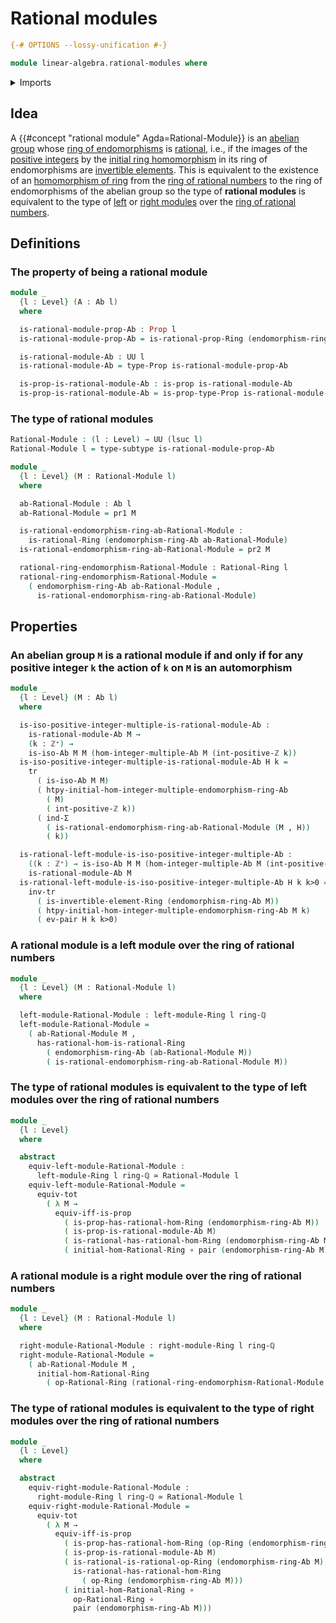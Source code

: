 # Rational modules

```agda
{-# OPTIONS --lossy-unification #-}

module linear-algebra.rational-modules where
```

<details><summary>Imports</summary>

```agda
open import elementary-number-theory.positive-integers
open import elementary-number-theory.ring-of-rational-numbers

open import foundation.dependent-pair-types
open import foundation.equivalences
open import foundation.function-types
open import foundation.functoriality-dependent-pair-types
open import foundation.logical-equivalences
open import foundation.propositions
open import foundation.subtypes
open import foundation.transport-along-identifications
open import foundation.universe-levels

open import group-theory.abelian-groups
open import group-theory.endomorphism-rings-abelian-groups
open import group-theory.homomorphisms-abelian-groups
open import group-theory.integer-multiples-of-elements-abelian-groups
open import group-theory.isomorphisms-abelian-groups

open import linear-algebra.left-modules-rings
open import linear-algebra.right-modules-rings

open import ring-theory.homomorphisms-rings
open import ring-theory.invertible-elements-rings
open import ring-theory.opposite-rings
open import ring-theory.rational-rings
open import ring-theory.rings
```

</details>

## Idea

A {{#concept "rational module" Agda=Rational-Module}} is an
[abelian group](group-theory.abelian-groups.md) whose
[ring of endomorphisms](group-theory.endomorphism-rings-abelian-groups.md) is
[rational](ring-theory.rational-rings.md), i.e., if the images of the
[positive integers](elementary-number-theory.positive-integers.md) by the
[initial ring homomorphism](elementary-number-theory.ring-of-integers.md) in its
ring of endomorphisms are
[invertible elements](ring-theory.invertible-elements-rings.md). This is
equivalent to the existence of an
[homomorphism of ring](ring-theory.homomorphisms-rings.md) from the
[ring of rational numbers](elementary-number-theory.ring-of-rational-numbers.md)
to the ring of endomorphisms of the abelian group so the type of **rational
modules** is equivalent to the type of
[left](linear-algebra.left-modules-rings.md) or
[right modules](linear-algebra.right-modules-rings.md) over the
[ring of rational numbers](elementary-number-theory.ring-of-rational-numbers.md).

## Definitions

### The property of being a rational module

```agda
module _
  {l : Level} (A : Ab l)
  where

  is-rational-module-prop-Ab : Prop l
  is-rational-module-prop-Ab = is-rational-prop-Ring (endomorphism-ring-Ab A)

  is-rational-module-Ab : UU l
  is-rational-module-Ab = type-Prop is-rational-module-prop-Ab

  is-prop-is-rational-module-Ab : is-prop is-rational-module-Ab
  is-prop-is-rational-module-Ab = is-prop-type-Prop is-rational-module-prop-Ab
```

### The type of rational modules

```agda
Rational-Module : (l : Level) → UU (lsuc l)
Rational-Module l = type-subtype is-rational-module-prop-Ab

module _
  {l : Level} (M : Rational-Module l)
  where

  ab-Rational-Module : Ab l
  ab-Rational-Module = pr1 M

  is-rational-endomorphism-ring-ab-Rational-Module :
    is-rational-Ring (endomorphism-ring-Ab ab-Rational-Module)
  is-rational-endomorphism-ring-ab-Rational-Module = pr2 M

  rational-ring-endomorphism-Rational-Module : Rational-Ring l
  rational-ring-endomorphism-Rational-Module =
    ( endomorphism-ring-Ab ab-Rational-Module ,
      is-rational-endomorphism-ring-ab-Rational-Module)
```

## Properties

### An abelian group `M` is a rational module if and only if for any positive integer `k` the action of `k` on `M` is an automorphism

```agda
module _
  {l : Level} (M : Ab l)
  where

  is-iso-positive-integer-multiple-is-rational-module-Ab :
    is-rational-module-Ab M →
    (k : ℤ⁺) →
    is-iso-Ab M M (hom-integer-multiple-Ab M (int-positive-ℤ k))
  is-iso-positive-integer-multiple-is-rational-module-Ab H k =
    tr
      ( is-iso-Ab M M)
      ( htpy-initial-hom-integer-multiple-endomorphism-ring-Ab
        ( M)
        ( int-positive-ℤ k))
      ( ind-Σ
        ( is-rational-endomorphism-ring-ab-Rational-Module (M , H))
        ( k))

  is-rational-left-module-is-iso-positive-integer-multiple-Ab :
    ((k : ℤ⁺) → is-iso-Ab M M (hom-integer-multiple-Ab M (int-positive-ℤ k))) →
    is-rational-module-Ab M
  is-rational-left-module-is-iso-positive-integer-multiple-Ab H k k>0 =
    inv-tr
      ( is-invertible-element-Ring (endomorphism-ring-Ab M))
      ( htpy-initial-hom-integer-multiple-endomorphism-ring-Ab M k)
      ( ev-pair H k k>0)
```

### A rational module is a left module over the ring of rational numbers

```agda
module _
  {l : Level} (M : Rational-Module l)
  where

  left-module-Rational-Module : left-module-Ring l ring-ℚ
  left-module-Rational-Module =
    ( ab-Rational-Module M ,
      has-rational-hom-is-rational-Ring
        ( endomorphism-ring-Ab (ab-Rational-Module M))
        ( is-rational-endomorphism-ring-ab-Rational-Module M))
```

### The type of rational modules is equivalent to the type of left modules over the ring of rational numbers

```agda
module _
  {l : Level}
  where

  abstract
    equiv-left-module-Rational-Module :
      left-module-Ring l ring-ℚ ≃ Rational-Module l
    equiv-left-module-Rational-Module =
      equiv-tot
        ( λ M →
          equiv-iff-is-prop
            ( is-prop-has-rational-hom-Ring (endomorphism-ring-Ab M))
            ( is-prop-is-rational-module-Ab M)
            ( is-rational-has-rational-hom-Ring (endomorphism-ring-Ab M))
            ( initial-hom-Rational-Ring ∘ pair (endomorphism-ring-Ab M)))
```

### A rational module is a right module over the ring of rational numbers

```agda
module _
  {l : Level} (M : Rational-Module l)
  where

  right-module-Rational-Module : right-module-Ring l ring-ℚ
  right-module-Rational-Module =
    ( ab-Rational-Module M ,
      initial-hom-Rational-Ring
        ( op-Rational-Ring (rational-ring-endomorphism-Rational-Module M)))
```

### The type of rational modules is equivalent to the type of right modules over the ring of rational numbers

```agda
module _
  {l : Level}
  where

  abstract
    equiv-right-module-Rational-Module :
      right-module-Ring l ring-ℚ ≃ Rational-Module l
    equiv-right-module-Rational-Module =
      equiv-tot
        ( λ M →
          equiv-iff-is-prop
            ( is-prop-has-rational-hom-Ring (op-Ring (endomorphism-ring-Ab M)))
            ( is-prop-is-rational-module-Ab M)
            ( is-rational-is-rational-op-Ring (endomorphism-ring-Ab M) ∘
              is-rational-has-rational-hom-Ring
                ( op-Ring (endomorphism-ring-Ab M)))
            ( initial-hom-Rational-Ring ∘
              op-Rational-Ring ∘
              pair (endomorphism-ring-Ab M)))
```
